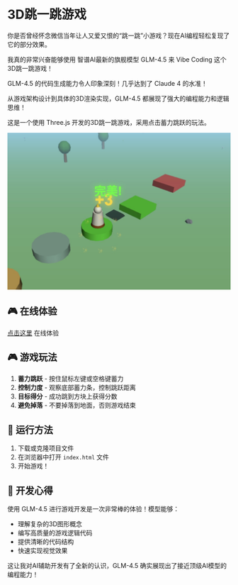 # 3D跳一跳游戏

你是否曾经怀念微信当年让人又爱又恨的“跳一跳”小游戏？现在AI编程轻松复现了它的部分效果。

我真的非常兴奋能够使用 智谱AI最新的旗舰模型 GLM-4.5 来 Vibe Coding 这个3D跳一跳游戏！

GLM-4.5 的代码生成能力令人印象深刻！几乎达到了 Claude 4 的水准！

从游戏架构设计到具体的3D渲染实现，GLM-4.5 都展现了强大的编程能力和逻辑思维！

这是一个使用 Three.js 开发的3D跳一跳游戏，采用点击蓄力跳跃的玩法。

![Demo](./demo.jpg)

## 🎮 在线体验

[点击这里](https://cwb660.github.io/3d-jump-game/) 在线体验

## 🎮 游戏玩法

1. **蓄力跳跃** - 按住鼠标左键或空格键蓄力
2. **控制力度** - 观察底部蓄力条，控制跳跃距离
3. **目标得分** - 成功跳到方块上获得分数
4. **避免掉落** - 不要掉落到地面，否则游戏结束

## 🚀 运行方法

1. 下载或克隆项目文件
2. 在浏览器中打开 `index.html` 文件
3. 开始游戏！

## 📝 开发心得

使用 GLM-4.5 进行游戏开发是一次非常棒的体验！模型能够：
- 理解复杂的3D图形概念
- 编写高质量的游戏逻辑代码
- 提供清晰的代码结构
- 快速实现视觉效果

这让我对AI辅助开发有了全新的认识，GLM-4.5 确实展现出了接近顶级AI模型的编程能力！